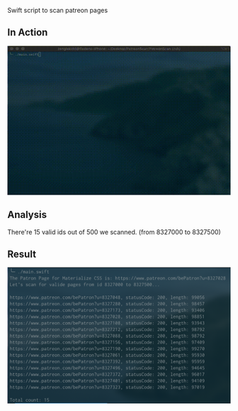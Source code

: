 Swift script to scan patreon pages

## In Action
![animatic](https://github.com/zenglekidd/PatreonScan/blob/master/animatic.gif)

## Analysis
There're 15 valid ids out of 500 we scanned. (from 8327000 to 8327500)

## Result

<img src="https://github.com/zenglekidd/PatreonScan/blob/master/Result.png"></img>
